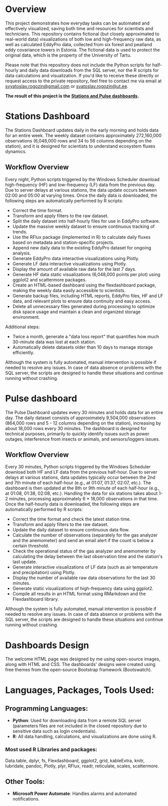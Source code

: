 # Overview

This project demonstrates how everyday tasks can be automated and effectively visualized, saving both time and resources for scientists and technicians. 
This repository contains fictional (but closely approximated to real-world data) visualizations of both low and high-frequency raw data, as well as calculated EddyPro data, collected from six forest and peatland eddy covariance towers in Estonia. The fictional data is used to protect the original data, which is the property of the University of Tartu.

Please note that this repository does not include the Python scripts for half-hourly and daily data downloads from the SQL server, nor the R scripts for data calculations and visualization. If you'd like to receive these directly or request access to the private repository, feel free to contact me via email at svyatoslav.rogozin@gmail.com or svatoslav.rogozin@ut.ee.

**The result of this project is the [Stations and Pulse dashboards](https://svyatoslav-stack.github.io/EcoEddyFluxDashboards/).**

# Stations Dashboard
The Stations Dashboard updates daily in the early morning and holds data for an entire week. The weekly dataset contains approximately 272,160,000 observations (6,048,000 rows and 34 to 56 columns depending on the station), and it is designed for scientists to understand ecosystem fluxes dynamics.

## Workflow Overview

Every night, Python scripts triggered by the Windows Scheduler download high-frequency (HF) and low-frequency (LF) data from the previous day. Due to server delays at various stations, the data update occurs between 02:00 and 05:00 at varying times. Once the daily data is downloaded, the following steps are automatically performed by R scripts:

- Correct the time format.
- Transform and apply filters to the raw dataset.
- Split the daily dataset into half-hourly files for use in EddyPro software.
- Update the massive weekly dataset to ensure continuous tracking of trends.
- Use the RFlux package (implemented in R) to calculate daily fluxes based on metadata and station-specific projects.
- Append new daily data to the existing EddyPro dataset for ongoing analysis.
- Generate EddyPro data interactive visualizations using Plotly.
- Generate LF data interactive visualizations using Plotly.
- Display the amount of available raw data for the last 7 days.
- Generate HF data static visualizations (6,048,000 points per plot) using ggplot2 and scattermore packages.
- Create an HTML-based dashboard using the flexdashboard package, making the weekly data easily accessible to scientists.
- Generate backup files, including HTML reports, EddyPro files, HF and LF data, and relevant plots to ensure data continuity and easy access.
- Delete all unnecessary files generated during processing to optimize disk space usage and maintain a clean and organized storage environment.

Additional steps:

- Twice a month, generate a "data loss report" that quantifies how much 30-minute data was lost at each station.
- Automatically delete datasets older than 10 days to manage storage efficiently.

Although the system is fully automated, manual intervention is possible if needed to resolve any issues. In case of data absence or problems with the SQL server, the scripts are designed to handle these situations and continue running without crashing.

# Pulse dashboard

The Pulse Dashboard updates every 30 minutes and holds data for an entire day. The daily dataset consists of approximately 9,504,000 observations (864,000 rows and 5 - 12 columns depending on the station), increasing by about 18,000 rows every 30 minutes. The dashboard is designed for technical purposes, primarily to quickly identify issues such as power outages, interference from insects or animals, and sensors/loggers issues.

## Workflow Overview
Every 30 minutes, Python scripts triggered by the Windows Scheduler download both HF and LF data from the previous half-hour. Due to server delays at various stations, data updates typically occur between the 2nd and 7th minute of each half-hour (e.g., at 01:07, 01:37, 02:07, etc.). The dashboard is then updated at the 8th or 9th minute of each half-hour (e.g., at 01:08, 01:38, 02:08, etc.). Handling the data for six stations takes about 1-2 minutes, processing approximately 6 * 18,000 observations in that time. Once the half-hourly data is downloaded, the following steps are automatically performed by R scripts:

- Correct the time format and check the latest station time.
- Transform and apply filters to the raw dataset.
- Update the daily dataset to ensure continuous data flow.
- Calculate the number of observations (separately for the gas analyzer and the anemometer) and send an email alert if the count is below a certain threshold.
- Check the operational status of the gas analyzer and anemometer by calculating the delay between the last observation time and the station's last update.
- Generate interactive visualizations of LF data (such as air temperature and precipitation) using Plotly.
- Display the number of available raw data observations for the last 30 minutes.
- Generate static visualizations of high-frequency data using ggplot2.
- Compile all results in an HTML format using RMarkdown and the Flexdashboard library.

Although the system is fully automated, manual intervention is possible if needed to resolve any issues. In case of data absence or problems with the SQL server, the scripts are designed to handle these situations and continue running without crashing.

# Dashboards Design

The welcome HTML page was designed by me using open-source images, along with HTML and CSS. The dashboards' designs were created using free themes from the open-source Bootstrap framework (Bootswatch).

# Languages, Packages, Tools Used:

## Programming Languages:
- **Python**: Used for downloading data from a remote SQL server (parameters files are not included in the closed repository due to sensitive data such as login credentials).
- **R**: All data handling, calculations, and visualizations are done using R.

### Most used R Libraries and packages:
Data.table, dplyr, fs, Flexdashboard, ggplot2, grid, kableExtra, knitr, lubridate, pandoc, Plotly, plyr, RFlux, readr, reticulate, scales, scattermore.

## Other Tools:
- **Microsoft Power Automate**: Handles alarms and automated notifications.
